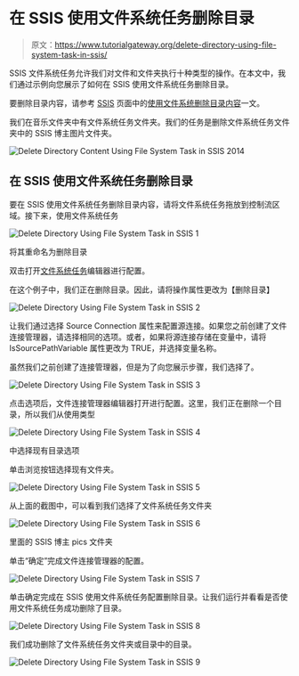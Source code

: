 # 在 SSIS 使用文件系统任务删除目录

> 原文：<https://www.tutorialgateway.org/delete-directory-using-file-system-task-in-ssis/>

SSIS 文件系统任务允许我们对文件和文件夹执行十种类型的操作。在本文中，我们通过示例向您展示了如何在 SSIS 使用文件系统任务删除目录。

要删除目录内容，请参考 [SSIS](https://www.tutorialgateway.org/ssis/) 页面中的[使用文件系统删除目录内容](https://www.tutorialgateway.org/delete-directory-content-using-file-system-task-in-ssis/)一文。

我们在音乐文件夹中有文件系统任务文件夹。我们的任务是删除文件系统任务文件夹中的 SSIS 博主图片文件夹。

![Delete Directory Content Using File System Task in SSIS 2014](img/ed474a22e0648529c3927c3c14b176ca.png)

## 在 SSIS 使用文件系统任务删除目录

要在 SSIS 使用文件系统任务删除目录内容，请将文件系统任务拖放到控制流区域。接下来，使用文件系统任务

![Delete Directory Using File System Task in SSIS 1](img/aa6189e01d90d21ef7dbd917ddb17063.png)

将其重命名为删除目录

双击打开[文件系统任务](https://www.tutorialgateway.org/file-system-task-in-ssis/)编辑器进行配置。

在这个例子中，我们正在删除目录。因此，请将操作属性更改为【删除目录】

![Delete Directory Using File System Task in SSIS 2](img/7b82224b8fdf2967b0ce154c3d713f13.png)

让我们通过选择 Source Connection 属性来配置源连接。如果您之前创建了文件连接管理器，请选择相同的选项。或者，如果将源连接存储在变量中，请将 IsSourcePathVariable 属性更改为 TRUE，并选择变量名称。

虽然我们之前创建了连接管理器，但是为了向您展示步骤，我们选择了<new connection..="">。</new>

![Delete Directory Using File System Task in SSIS 3](img/35af2be17e29507ef846046d34341f37.png)

点击<new connection..="">选项后，文件连接管理器编辑器打开进行配置。这里，我们正在删除一个目录，所以我们从使用类型</new>

![Delete Directory Using File System Task in SSIS 4](img/220baf31d8264359d4d593db55cb5bd9.png)

中选择现有目录选项

单击浏览按钮选择现有文件夹。

![Delete Directory Using File System Task in SSIS 5](img/7a7c6b3afecc0ad2b92eaf1ed623c585.png)

从上面的截图中，可以看到我们选择了文件系统任务文件夹

![Delete Directory Using File System Task in SSIS 6](img/d27955a6897261745f9667f32d4756c4.png)

里面的 SSIS 博主 pics 文件夹

单击“确定”完成文件连接管理器的配置。

![Delete Directory Using File System Task in SSIS 7](img/908124d45ae4c27f1eb93a08903d2c55.png)

单击确定完成在 SSIS 使用文件系统任务配置删除目录。让我们运行并看看是否使用文件系统任务成功删除了目录。

![Delete Directory Using File System Task in SSIS 8](img/0246e013c0918b6c645d139df0cfeaf5.png)

我们成功删除了文件系统任务文件夹或目录中的目录。

![Delete Directory Using File System Task in SSIS 9](img/4bd58b460790700b7885628523cac679.png)